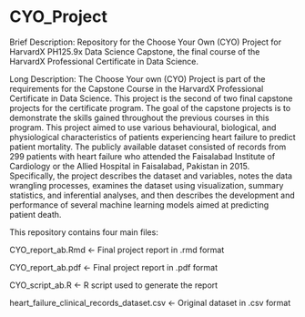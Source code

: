 # CYO_Project

Brief Description: Repository for the Choose Your Own (CYO) Project for HarvardX PH125.9x Data Science Capstone, the final course of the HarvardX Professional Certificate in Data Science.

Long Description: The Choose Your own (CYO) Project is part of the requirements for the Capstone Course in the HarvardX Professional Certificate in Data Science. This project is the second of two final capstone projects for the certificate program. The goal of the capstone projects is to demonstrate the skills gained throughout the previous courses in this program. This project aimed to use various behavioural, biological, and physiological characteristics of patients experiencing heart failure to predict patient mortality. The publicly available dataset consisted of records from 299 patients with heart failure who attended the Faisalabad Institute of Cardiology or the Allied Hospital in Faisalabad, Pakistan in 2015. Specifically, the project describes the dataset and variables, notes the data wrangling processes, examines the dataset using visualization, summary statistics, and inferential analyses, and then describes the development and performance of several machine learning models aimed at predicting patient death. 

This repository contains four main files:

CYO_report_ab.Rmd <- Final project report in .rmd format

CYO_report_ab.pdf <- Final project report in .pdf format

CYO_script_ab.R <- R script used to generate the report

heart_failure_clinical_records_dataset.csv <- Original dataset in .csv format
